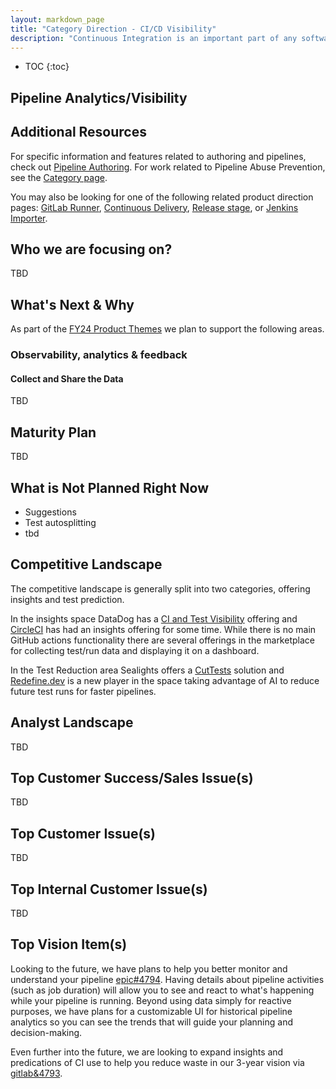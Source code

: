 ```yaml
---
layout: markdown_page
title: "Category Direction - CI/CD Visibility"
description: "Continuous Integration is an important part of any software development pipeline. It must be easy to use, reliable, and accurate. Learn more here!"
---
```


- TOC
{:toc}

## Pipeline Analytics/Visibility



## Additional Resources


For specific information and features related to authoring and pipelines, check out [Pipeline Authoring](/direction/verify/pipeline_authoring/). For work related to Pipeline Abuse Prevention, see the [Category page](https://about.gitlab.com/direction/govern/anti-abuse/instance_resiliency/). 

You may also be looking for one of the following related product direction pages: [GitLab Runner](/direction/verify/runner_core/), [Continuous Delivery](/direction/release/continuous_delivery/), [Release stage](/direction/ops/#release), or [Jenkins Importer](/direction/verify/jenkins_importer/). 

## Who we are focusing on? 

TBD

## What's Next & Why

As part of the [FY24 Product Themes](https://about.gitlab.com/direction/#fy24-product-investment-themes) we plan to support the following areas.

### Observability, analytics & feedback

#### Collect and Share the Data

TBD

## Maturity Plan

TBD

## What is Not Planned Right Now

* Suggestions
* Test autosplitting
* tbd

## Competitive Landscape


The competitive landscape is generally split into two categories, offering insights and test prediction.

In the insights space DataDog has a [CI and Test Visibility](https://docs.datadoghq.com/continuous_integration/) offering and [CircleCI](https://circleci.com/docs/insights/) has had an insights offering for some time. While there is no main GitHub actions functionality there are several offerings in the marketplace for collecting test/run data and displaying it on a dashboard.

In the Test Reduction area Sealights offers a [CutTests](https://www.sealights.io/solutions/cut-end-to-end-tests-cycle-time/) solution and [Redefine.dev](https://www.redefine.dev/product) is a new player in the space taking advantage of AI to reduce future test runs for faster pipelines.

## Analyst Landscape

TBD

## Top Customer Success/Sales Issue(s)

TBD

## Top Customer Issue(s)

TBD

## Top Internal Customer Issue(s)

TBD

## Top Vision Item(s)

Looking to the future, we have plans to help you better monitor and understand your pipeline [epic#4794](https://gitlab.com/groups/gitlab-org/-/epics/4794). Having details about pipeline activities (such as job duration) will allow you to see and react to what's happening while your pipeline is running. Beyond using data simply for reactive purposes, we have plans for a customizable UI for historical pipeline analytics so you can see the trends that will guide your planning and decision-making. 

Even further into the future, we are looking to expand insights and predications of CI use to help you reduce waste in our 3-year vision via [gitlab&4793](https://gitlab.com/groups/gitlab-org/-/epics/4793).
